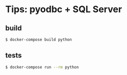 # Tips: pyodbc + SQL Server

## build

```sh
$ docker-compose build python
```

## tests

```sh
$ docker-compose run --rm python
```
